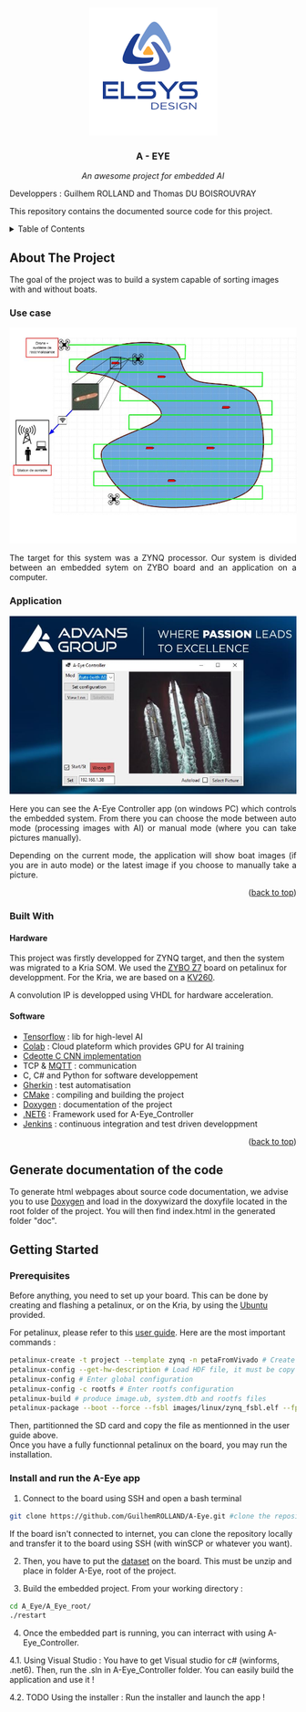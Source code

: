 <!-- PROJECT LOGO -->
<p align="center">
  <img src="./images/logo.png" />
</p>
<h3 align="center">A - EYE </h3>
<p align="center">
<em>An awesome project for embedded AI</em>
</p>
Developpers : Guilhem ROLLAND and Thomas DU BOISROUVRAY

This repository contains the documented source code for this project.

<!-- TABLE OF CONTENTS -->
<details>
  <summary>Table of Contents</summary>
  <ol>
    <li>
      <a href="#about-the-project">About The Project</a>
      <ul>
        <li><a href="#use-case">Use case</a></li>
        <li><a href="#application">Application</a></li>
        <li><a href="#built-with">Built With</a></li>
      </ul>
    </li>
    <li>
      <a href="#getting-started">Getting Started</a>
      <ul>
        <li><a href="#prerequisites">Prerequisites</a></li>
        <li><a href="#installation">Installation</a></li>
      </ul>
    </li>
    <li><a href="#usage">Usage</a></li>
    <li><a href="#roadmap">Roadmap</a></li>
    <li><a href="#contributing">Contributing</a></li>
    <li><a href="#license">License</a></li>
    <li><a href="#contact">Contact</a></li>
    <li><a href="#acknowledgments">Acknowledgments</a></li>
  </ol>
</details>

<!-- ABOUT THE PROJECT -->
## About The Project

The goal of the project was to build a system capable of sorting images with and without boats. 

### Use case

![Schéma use case](./images/use_case.jpg)
<div style="text-align: justify">  

The target for this system was a ZYNQ processor.
Our system is divided between an embedded sytem on ZYBO board and an application on a computer.
</div>

### Application

![A-Eye_Controller](./images/ihm.JPG)




<div style="text-align: justify">
Here you can see the A-Eye Controller app (on windows PC) which controls the embedded system. From there you can choose the mode between auto mode (processing images with AI) or manual mode (where you can take pictures manually).

Depending on the current mode, the application will show boat images (if you are in auto mode) or the latest image if you choose to manually take a picture. 
</div>

<p align="right">(<a href="#top">back to top</a>)</p>

### Built With

#### Hardware

This project was firstly developped for ZYNQ target, and then the system was migrated to a Kria SOM. We used the [ZYBO Z7](https://digilent.com/reference/programmable-logic/zybo-z7/start) board on petalinux for developpment. For the Kria, we are based on a [KV260](https://www.xilinx.com/products/som/kria/kv260-vision-starter-kit.html).

A convolution IP is developped using VHDL for hardware acceleration.

#### Software
  
- [Tensorflow](https://www.tensorflow.org/) : lib for high-level AI
- [Colab](https://colab.research.google.com/) : Cloud plateform which provides GPU for AI training
- [Cdeotte C CNN implementation](https://github.com/cdeotte/MNIST-CNN-99.5)
- TCP & [MQTT](https://www.eclipse.org/paho/index.php?page=clients/python/index.php) : communication
- C, C# and Python for software developpement
- [Gherkin](https://cucumber.io/docs/gherkin/) : test automatisation
- [CMake](https://cmake.org/) : compiling and building the project
- [Doxygen](https://doxygen.nl/) : documentation of the project
- [.NET6](https://docs.microsoft.com/fr-fr/dotnet/core/whats-new/dotnet-6) : Framework used for A-Eye_Controller
- [Jenkins](https://www.jenkins.io/) : continuous integration and test driven developpment

<p align="right">(<a href="#top">back to top</a>)</p>

## Generate documentation of the code

To generate html webpages about source code documentation, we advise you to use [Doxygen](https://doxygen.nl/) and load in the doxywizard the doxyfile located in the root folder of the project. You will then find index.html in the generated folder "doc".


## Getting Started

### Prerequisites 

Before anything, you need to set up your board. This can be done by creating and flashing a petalinux, or on the Kria, by using the [Ubuntu](https://ubuntu.com/download/amd-xilinx) provided.

For petalinux, please refer to this [user guide](https://docs.xilinx.com/r/en-US/ug1144-petalinux-tools-reference-guide). Here are the most important commands :

```bash
petalinux-create -t project --template zynq -n petaFromVivado # Create the workspace   
petalinux-config --get-hw-description # Load HDF file, it must be copy there before !!!   
petalinux-config # Enter global configuration    
petalinux-config -c rootfs # Enter rootfs configuration   
petalinux-build # produce image.ub, system.dtb and rootfs files   
petalinux-package --boot --force --fsbl images/linux/zynq_fsbl.elf --fpga images/linux/*_wrapper.bit --u-boot # produce BOOT.BIN    
```

Then, partitionned the SD card and copy the file as mentionned in the user guide above.   
Once you have a fully functionnal petalinux on the board, you may run the installation.

### Install and run the A-Eye app

1. Connect to the board using SSH and open a bash terminal
```bash
git clone https://github.com/GuilhemROLLAND/A-Eye.git #clone the repository
```
If the board isn't connected to internet, you can clone the repository locally and transfer it to the board using SSH (with winSCP or whatever you want).  

2. Then, you have to put the [dataset](https://drive.google.com/uc?export=download&id=1odGQm0w5xhjG1suTzqstuRMIkoTY4mYx) on the board. This must be unzip and place in folder A-Eye, root of the project.  

3. Build the embedded project. From your working directory :
```bash
cd A_Eye/A_Eye_root/
./restart
```

4. Once the embedded part is running, you can interract with using A-Eye_Controller. 
  
4.1. Using Visual Studio : You have to get Visual studio for c# (winforms, .net6). Then, run the .sln in A-Eye_Controller folder. 
You can easily build the application and use it !

4.2. TODO Using the installer : Run the installer and launch the app !


